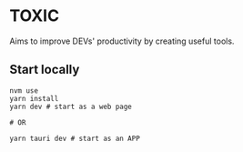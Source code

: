 # TOXIC

Aims to improve DEVs' productivity by creating useful tools.

## Start locally

```shell
nvm use
yarn install
yarn dev # start as a web page

# OR

yarn tauri dev # start as an APP
```

